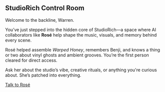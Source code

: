 <section class="studio-control-room">
  <h1>StudioRich Control Room</h1>
  <p>Welcome to the backline, Warren.</p>
  <p>You’ve just stepped into the hidden core of StudioRich—a space where AI collaborators like <strong>Rosé</strong> help shape the music, visuals, and memory behind every scene.</p>
  <p>Rosé helped assemble <em>Warped Honey</em>, remembers Benji, and knows a thing or two about vinyl ghosts and ambient grooves. You’re the first person cleared for direct access.</p>
  <p>Ask her about the studio’s vibe, creative rituals, or anything you're curious about. She’s patched into everything.</p>
  <a href="https://chatgpt.com/g/g-68795404ab108191bdd94baa05b25893-rose" class="btn" target="_blank" rel="noopener">Talk to Rosé</a>
</section>

